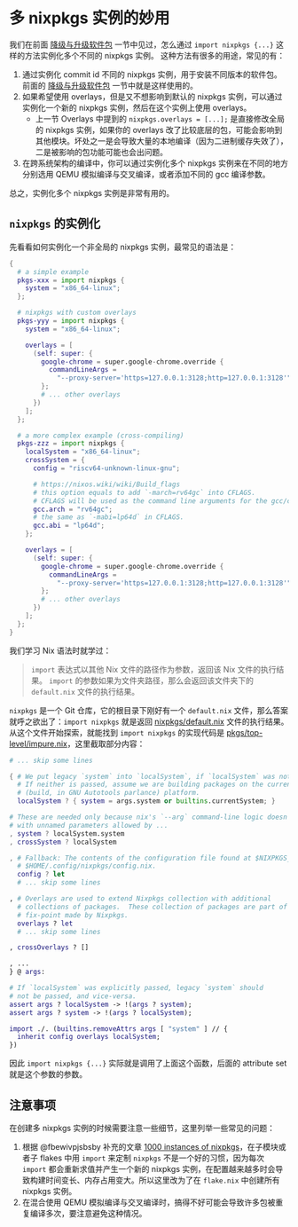 # 多 nixpkgs 实例的妙用

我们在前面 [降级与升级软件包](../nixos-with-flakes/downgrade-or-upgrade-packages.md) 一节中见过，怎么通过 `import nixpkgs {...}` 这样的方法实例化多个不同的 nixpkgs 实例。
这种方法有很多的用途，常见的有：

1. 通过实例化 commit id 不同的 nixpkgs 实例，用于安装不同版本的软件包。前面的 [降级与升级软件包](../nixos-with-flakes/downgrade-or-upgrade-packages.md) 一节中就是这样使用的。
2. 如果希望使用 overlays，但是又不想影响到默认的 nixpkgs 实例，可以通过实例化一个新的 nixpkgs 实例，然后在这个实例上使用 overlays。
    - 上一节 Overlays 中提到的 `nixpkgs.overlays = [...];` 是直接修改全局的 nixpkgs 实例，如果你的 overlays 改了比较底层的包，可能会影响到其他模块。坏处之一是会导致大量的本地编译（因为二进制缓存失效了），二是被影响的包功能可能也会出问题。
3. 在跨系统架构的编译中，你可以通过实例化多个 nixpkgs 实例来在不同的地方分别选用 QEMU 模拟编译与交叉编译，或者添加不同的 gcc 编译参数。

总之，实例化多个 nixpkgs 实例是非常有用的。


## `nixpkgs` 的实例化

先看看如何实例化一个非全局的 nixpkgs 实例，最常见的语法是：

```nix
{
  # a simple example
  pkgs-xxx = import nixpkgs {
    system = "x86_64-linux";
  };

  # nixpkgs with custom overlays
  pkgs-yyy = import nixpkgs {
    system = "x86_64-linux";

    overlays = [
      (self: super: {
        google-chrome = super.google-chrome.override {
          commandLineArgs =
            "--proxy-server='https=127.0.0.1:3128;http=127.0.0.1:3128'";
        };
        # ... other overlays
      })
    ];
  };

  # a more complex example (cross-compiling)
  pkgs-zzz = import nixpkgs {
    localSystem = "x86_64-linux";
    crossSystem = {
      config = "riscv64-unknown-linux-gnu";

      # https://nixos.wiki/wiki/Build_flags
      # this option equals to add `-march=rv64gc` into CFLAGS.
      # CFLAGS will be used as the command line arguments for the gcc/clang.
      gcc.arch = "rv64gc";
      # the same as `-mabi=lp64d` in CFLAGS.
      gcc.abi = "lp64d";
    };

    overlays = [
      (self: super: {
        google-chrome = super.google-chrome.override {
          commandLineArgs =
            "--proxy-server='https=127.0.0.1:3128;http=127.0.0.1:3128'";
        };
        # ... other overlays
      })
    ];
  };
}
```

我们学习 Nix 语法时就学过：

> `import` 表达式以其他 Nix 文件的路径作为参数，返回该 Nix 文件的执行结果。
> `import` 的参数如果为文件夹路径，那么会返回该文件夹下的 `default.nix` 文件的执行结果。

`nixpkgs` 是一个 Git 仓库，它的根目录下刚好有一个 `default.nix` 文件，那么答案就呼之欲出了：`import nixpkgs` 就是返回 [nixpkgs/default.nix](https://github.com/NixOS/nixpkgs/blob/nixos-23.05/default.nix) 文件的执行结果。
从这个文件开始探索，就能找到 `import nixpkgs` 的实现代码是 [pkgs/top-level/impure.nix](https://github.com/NixOS/nixpkgs/blob/nixos-23.05/pkgs/top-level/impure.nix)，这里截取部分内容：

```nix
# ... skip some lines

{ # We put legacy `system` into `localSystem`, if `localSystem` was not passed.
  # If neither is passed, assume we are building packages on the current
  # (build, in GNU Autotools parlance) platform.
  localSystem ? { system = args.system or builtins.currentSystem; }

# These are needed only because nix's `--arg` command-line logic doesn't work
# with unnamed parameters allowed by ...
, system ? localSystem.system
, crossSystem ? localSystem

, # Fallback: The contents of the configuration file found at $NIXPKGS_CONFIG or
  # $HOME/.config/nixpkgs/config.nix.
  config ? let
  # ... skip some lines

, # Overlays are used to extend Nixpkgs collection with additional
  # collections of packages.  These collection of packages are part of the
  # fix-point made by Nixpkgs.
  overlays ? let
  # ... skip some lines

, crossOverlays ? []

, ...
} @ args:

# If `localSystem` was explicitly passed, legacy `system` should
# not be passed, and vice-versa.
assert args ? localSystem -> !(args ? system);
assert args ? system -> !(args ? localSystem);

import ./. (builtins.removeAttrs args [ "system" ] // {
  inherit config overlays localSystem;
})
``````

因此 `import nixpkgs {...}` 实际就是调用了上面这个函数，后面的 attribute set 就是这个参数的参数。

## 注意事项

在创建多 nixpkgs 实例的时候需要注意一些细节，这里列举一些常见的问题：

1. 根据 @fbewivpjsbsby 补充的文章 [1000 instances of nixpkgs](https://discourse.nixos.org/t/1000-instances-of-nixpkgs/17347)，在子模块或者子 flakes 中用 `import` 来定制 `nixpkgs` 不是一个好的习惯，因为每次 `import` 都会重新求值并产生一个新的 nixpkgs 实例，在配置越来越多时会导致构建时间变长、内存占用变大。所以这里改为了在 `flake.nix` 中创建所有 nixpkgs 实例。
2. 在混合使用 QEMU 模拟编译与交叉编译时，搞得不好可能会导致许多包被重复编译多次，要注意避免这种情况。



